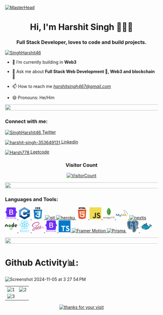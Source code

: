 [![MasterHead](https://media1.giphy.com/headers/GitHub/w8ZJLtJbmuph.gif)](https://jainsparsh5.io)
<h1 align="center">Hi, I'm Harshit Singh 🙋🏻‍♂️</h1>
<h3 align="center">Full Stack Developer, loves to code and build projects. </h3>


<p align="left"> <a href="https://twitter.com/SinghHarshit46" target="blank"><img src="https://img.shields.io/twitter/follow/harshitsingh?logo=twitter&style=for-the-badge" alt="SinghHarshit46" /></a> </p>

- 🌱 I’m currently building in  **Web3**
 - 💬 Ask me about **Full Stack Web Development 👻, Web3 and blockchain 🦄**

- 📫 How to reach me *harshitsingh467@gmail.com*
- 😄 Pronouns: He/Him

<img src="https://i.imgur.com/dBaSKWF.gif" height="20" width="1000"> 

<h3 align="left">Connect with me: </p></h3>

<p align="left">
  
<a href="https://twitter.com/SinghHarshit46" target="blank"><img align="center" src="https://raw.githubusercontent.com/rahuldkjain/github-profile-readme-generator/master/src/images/icons/Social/twitter.svg" alt="SinghHarshit46" height="30" width="40" /> Twitter</a>
  
<a href="https://linkedin.com/in/harshit-singh-353649131" target="blank"><img align="center" src="https://raw.githubusercontent.com/rahuldkjain/github-profile-readme-generator/master/src/images/icons/Social/linked-in-alt.svg" alt="harshit-singh-353649131" height="30" width="40" /> Linkedin</a>
  
  
<a href="https://www.leetcode.com/Harsh778" target="blank"><img align="center" src="https://raw.githubusercontent.com/rahuldkjain/github-profile-readme-generator/master/src/images/icons/Social/leet-code.svg" alt="Harsh778" height="30" width="40" /> Leetcode</a>
  
</p>

<h3 align="center">Visitor Count</h3>
<a align="center" href="https://profile-counter.glitch.me/{harshit078}/count.svg">
  
  ![VisitorCount](https://profile-counter.glitch.me/{harshit078}/count.svg)  
  
</a>
 
  
<img src="https://i.imgur.com/dBaSKWF.gif" height="20" width="1000"> 
  
<h3 align="left">Languages and Tools:</h3>
<p align="left"> <a href="https://getbootstrap.com" target="_blank" rel="noreferrer"> <img src="https://raw.githubusercontent.com/devicons/devicon/master/icons/bootstrap/bootstrap-plain-wordmark.svg" alt="bootstrap" width="40" height="40"/> </a> <a href="https://www.w3schools.com/cpp/" target="_blank" rel="noreferrer"> <img src="https://raw.githubusercontent.com/devicons/devicon/master/icons/cplusplus/cplusplus-original.svg" alt="cplusplus" width="40" height="40"/> </a> <a href="https://www.w3schools.com/css/" target="_blank" rel="noreferrer"> <img src="https://raw.githubusercontent.com/devicons/devicon/master/icons/css3/css3-original-wordmark.svg" alt="css3" width="40" height="40"/> </a> <a href="https://git-scm.com/" target="_blank" rel="noreferrer"> <img src="https://www.vectorlogo.zone/logos/git-scm/git-scm-icon.svg" alt="git" width="40" height="40"/> </a> <a href="https://heroku.com" target="_blank" rel="noreferrer"> <img src="https://www.vectorlogo.zone/logos/heroku/heroku-icon.svg" alt="heroku" width="40" height="40"/> </a> <a href="https://www.w3.org/html/" target="_blank" rel="noreferrer"> <img src="https://raw.githubusercontent.com/devicons/devicon/master/icons/html5/html5-original-wordmark.svg" alt="html5" width="40" height="40"/> </a> <a href="https://developer.mozilla.org/en-US/docs/Web/JavaScript" target="_blank" rel="noreferrer"> <img src="https://raw.githubusercontent.com/devicons/devicon/master/icons/javascript/javascript-original.svg" alt="javascript" width="40" height="40"/> </a> <a href="https://www.mongodb.com/" target="_blank" rel="noreferrer"> <img src="https://raw.githubusercontent.com/devicons/devicon/master/icons/mongodb/mongodb-original-wordmark.svg" alt="mongodb" width="40" height="40"/> </a> <a href="https://www.mysql.com/" target="_blank" rel="noreferrer"> <img src="https://raw.githubusercontent.com/devicons/devicon/master/icons/mysql/mysql-original-wordmark.svg" alt="mysql" width="40" height="40"/> </a> <a href="https://nextjs.org/" target="_blank" rel="noreferrer"> <img src="https://cdn.worldvectorlogo.com/logos/nextjs-2.svg" alt="nextjs" width="40" height="40"/> </a> <a href="https://nodejs.org" target="_blank" rel="noreferrer"> <img src="https://raw.githubusercontent.com/devicons/devicon/master/icons/nodejs/nodejs-original-wordmark.svg" alt="nodejs" width="40" height="40"/> </a> <a href="https://reactjs.org/" target="_blank" rel="noreferrer"> <img src="https://raw.githubusercontent.com/devicons/devicon/master/icons/react/react-original-wordmark.svg" alt="react" width="40" height="40"/> </a> <a href="https://sass-lang.com" target="_blank" rel="noreferrer"> <img src="https://raw.githubusercontent.com/devicons/devicon/master/icons/sass/sass-original.svg" alt="sass" width="40" height="40"/> </a> <a href="https://getbootstrap.com" target="_blank" rel="noreferrer"> 
    <img src="https://raw.githubusercontent.com/devicons/devicon/master/icons/bootstrap/bootstrap-plain-wordmark.svg" alt="Bootstrap" width="40" height="40"/> 
  </a> 
  <!-- Add TypeScript Icon -->
  <a href="https://www.typescriptlang.org/" target="_blank" rel="noreferrer"> 
    <img src="https://raw.githubusercontent.com/devicons/devicon/master/icons/typescript/typescript-original.svg" alt="TypeScript" width="40" height="40"/> 
  </a>
  <!-- Add Framer Motion Icon -->
  <a href="https://www.framer.com/motion/" target="_blank" rel="noreferrer"> 
    <img src="https://seeklogo.com/images/F/framer-logo-578EDBC6CE-seeklogo.com.png" alt="Framer Motion" width="40" height="40"/> 
  </a>
  <!-- Add Prisma Icon -->
  <a href="https://www.prisma.io/" target="_blank" rel="noreferrer"> 
    <img src="https://seeklogo.com/images/P/prisma-logo-BE375CFB25-seeklogo.com.png" alt="Prisma" width="40" height="40"/> 
  </a>
  <!-- Add PostgreSQL Icon -->
  <a href="https://www.postgresql.org/" target="_blank" rel="noreferrer"> 
    <img src="https://raw.githubusercontent.com/devicons/devicon/master/icons/postgresql/postgresql-original.svg" alt="PostgreSQL" width="40" height="40"/> 
  </a>
  <!-- Add Docker Icon -->
  <a href="https://www.docker.com/" target="_blank" rel="noreferrer"> 
    <img src="https://raw.githubusercontent.com/devicons/devicon/master/icons/docker/docker-original.svg" alt="Docker" width="40" height="40"/> 
  </a> </p>
 
<img src="https://i.imgur.com/dBaSKWF.gif" height="20" width="1000"> 
  
  
# Github Activity📊:

<table>


<img width="944" alt="Screenshot 2024-11-05 at 3 27 54 PM" src="https://github.com/user-attachments/assets/e116a6ac-7f5d-4013-b4b7-3eba14b4c479">
  <tr>
    <td><img src="https://github-readme-stats.vercel.app/api?username=harshit078&theme=radical&show_icons=true"  display=block width=100% height=auto  alt="1" ></td>
    <td><img src="https://github-readme-stats.vercel.app/api/top-langs/?username=harshit078&theme=radical&layout=compact&hide=Jupyter%20Notebook"  display=block width=100% height=auto  alt="2" ></td>
   </tr> 
  
   <tr>
      <td><img src="https://github-readme-streak-stats.herokuapp.com/?user=harshit078&theme=tokyonight"  display=block width=100% height=auto alt="3" >
     </td>
  </tr>
</table>

<div align="center">
    <a href="https://git.io/typing-svg">
        <img alt="thanks for your visit" src="https://readme-typing-svg.herokuapp.com?font=Roboto+Slab&color=%237E3ACE&size=24&center=true&vCenter=true&width=300&lines=Thanks+for+your+visit!" >
    </a>
</div>
